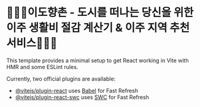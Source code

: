 # 🧑🏻‍🌾이도향촌 - 도시를 떠나는 당신을 위한 이주 생활비 절감 계산기 & 이주 지역 추천 서비스🧑🏻‍🌾

This template provides a minimal setup to get React working in Vite with HMR and some ESLint rules.

Currently, two official plugins are available:

- [@vitejs/plugin-react](https://github.com/vitejs/vite-plugin-react/blob/main/packages/plugin-react/README.md) uses [Babel](https://babeljs.io/) for Fast Refresh
- [@vitejs/plugin-react-swc](https://github.com/vitejs/vite-plugin-react-swc) uses [SWC](https://swc.rs/) for Fast Refresh
